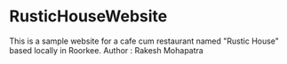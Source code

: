 # RusticHouseWebsite
This is a sample website for a cafe cum restaurant named "Rustic House" based locally in Roorkee. 
Author : Rakesh Mohapatra
